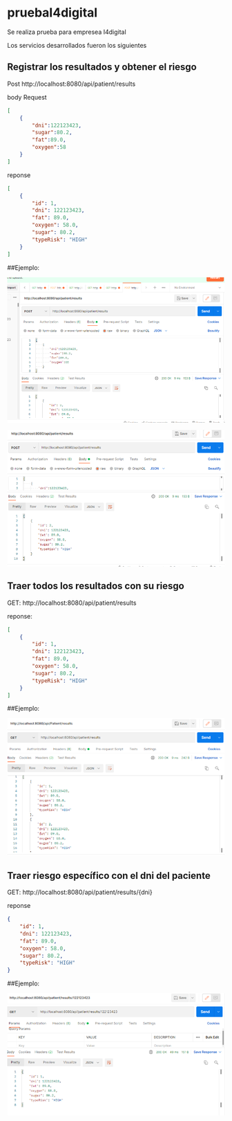 # pruebaI4digital
Se realiza prueba para empresea I4digital

Los servicios desarrollados fueron los siguientes

## Registrar los resultados y obtener el riesgo 

Post http://localhost:8080/api/patient/results

body Request
```json
[
    {
        "dni":122123423,
        "sugar":80.2,
        "fat":89.0,
        "oxygen":58
    }
]
```

reponse
```json
[
    {
        "id": 1,
        "dni": 122123423,
        "fat": 89.0,
        "oxygen": 58.0,
        "sugar": 80.2,
        "typeRisk": "HIGH"
    }
]
```

##Ejemplo:

![Test Image 1](evidencia1.png)

![Test Image 1](evidencia2.png)


## Traer todos los resultados con su riesgo 

GET: http://localhost:8080/api/patient/results

reponse:

```json
[
    {
        "id": 1,
        "dni": 122123423,
        "fat": 89.0,
        "oxygen": 58.0,
        "sugar": 80.2,
        "typeRisk": "HIGH"
    }
]
```
##Ejemplo:

![Test Image 1](evidencia3.png)


## Traer riesgo específico con el dni del paciente

GET: http://localhost:8080/api/patient/results/{dni}

reponse
```json
{
    "id": 1,
    "dni": 122123423,
    "fat": 89.0,
    "oxygen": 58.0,
    "sugar": 80.2,
    "typeRisk": "HIGH"
}
```

##Ejemplo:

![Test Image 1](evidencia4.png)



